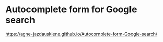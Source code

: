 # Autocomplete form for Google search

https://agne-jazdauskiene.github.io/Autocomplete-form-Google-search/
